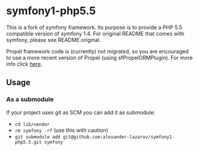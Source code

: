 # symfony1-php5.5

This is a fork of symfony framework. Its purpose is to provide a PHP 5.5 compatible version of symfony 1.4. For original README that comes with symfony, please see README.original.

Propel framework code is (currently) not migrated, so you are encouraged to use a more recent version of Propel (using sfPropelORMPlugin). For more info click [here](http://www.symfony-project.org/plugins/sfPropelORMPlugin).

## Usage

### As a submodule

If your project uses git as SCM you can add it as submodule:
 * `cd lib/vendor`
 * `rm symfony -rf` (use this with caution)
 * `git submodule add git@github.com:alexander-lazarov/symfony1-php5.5.git symfony`


